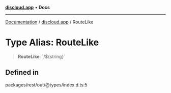 [**discloud.app**](../README.md) • **Docs**

***

[Documentation](../../packages.md) / [discloud.app](../README.md) / RouteLike

# Type Alias: RouteLike

> **RouteLike**: \`/$\{string\}\`

## Defined in

packages/rest/out/@types/index.d.ts:5
